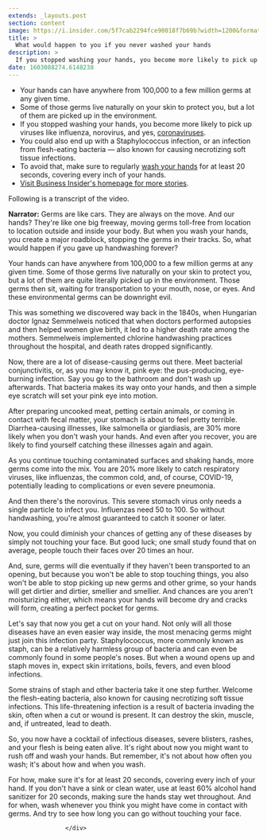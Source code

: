 ```yaml
--- 
extends: _layouts.post 
section: content 
image: https://i.insider.com/5f7cab2294fce90018f7b69b?width=1200&format=jpeg 
title: > 
  What would happen to you if you never washed your hands 
description: > 
  If you stopped washing your hands, you become more likely to pick up viruses like influenza, norovirus, and yes, coronaviruses.To avoid that, make sure to regularly wash your hands for at least 20 seconds, covering every inch of your hands.But when you wash your hands, you create a major roadblock, stopping the germs in their tracks.Diarrhea-causing illnesses, like salmonella or giardiasis, are 30% more likely when you don't wash your hands.It's right about now you might want to rush off and wash your hands. 
date: 1603088274.6148238 
--- 
```

<div><ul class="summary-list">
<li>Your hands can have anywhere from 100,000 to a few million germs at any given time.</li>
<li>Some of those germs live naturally on your skin to protect you, but a lot of them are picked up in the environment.</li>
<li>If you stopped washing your hands, you become more likely to pick up viruses like influenza, norovirus, and yes, <a href="https://www.businessinsider.com/category/coronavirus">coronaviruses</a>.</li>
<li>You could also end up with a Staphylococcus infection, or an infection from flesh-eating bacteria &#8212; also known for causing necrotizing soft tissue infections.</li>
<li>To avoid that, make sure to regularly <a href="https://www.businessinsider.com/category/handwashing">wash your hands</a> for at least 20 seconds, covering every inch of your hands.&#160;</li>
<li><a href="https://www.businessinsider.com/?hprecirc-bullet">Visit Business Insider's homepage for more stories</a>.</li>
</ul><p>Following is a transcript of the video.</p><p><strong>Narrator:</strong> Germs are like cars. They are always on the move. And our hands? They're like one big freeway, moving germs toll-free from location to location outside and inside your body. But when you wash your hands, you create a major roadblock, stopping the germs in their tracks. So, what would happen if you gave up handwashing forever?</p><p>Your hands can have anywhere from 100,000 to a few million germs at any given time. Some of those germs live naturally on your skin to protect you, but a lot of them are quite literally picked up in the environment. Those germs then sit, waiting for transportation to your mouth, nose, or eyes. And these environmental germs can be downright evil.</p><p>This was something we discovered way back in the 1840s, when Hungarian doctor Ignaz Semmelweis noticed that when doctors performed autopsies and then helped women give birth, it led to a higher death rate among the mothers. Semmelweis implemented chlorine handwashing practices throughout the hospital, and death rates dropped significantly.</p><p>Now, there are a lot of disease-causing germs out there. Meet bacterial conjunctivitis, or, as you may know it, pink eye: the pus-producing, eye-burning infection. Say you go to the bathroom and don't wash up afterwards. That bacteria makes its way onto your hands, and then a simple eye scratch will set your pink eye into motion.</p><p>After preparing uncooked meat, petting certain animals, or coming in contact with fecal matter, your stomach is about to feel pretty terrible. Diarrhea-causing illnesses, like salmonella or giardiasis, are 30% more likely when you don't wash your hands. And even after you recover, you are likely to find yourself catching these illnesses again and again.</p><p>As you continue touching contaminated surfaces and shaking hands, more germs come into the mix. You are 20% more likely to catch respiratory viruses, like influenzas, the common cold, and, of course, COVID-19, potentially leading to complications or even severe pneumonia.</p><p>And then there's the norovirus. This severe stomach virus only needs a single particle to infect you. Influenzas need 50 to 100. So without handwashing, you're almost guaranteed to catch it sooner or later.</p><p>Now, you could diminish your chances of getting any of these diseases by simply not touching your face. But good luck; one small study found that on average, people touch their faces over 20 times an hour.</p><p>And, sure, germs will die eventually if they haven't been transported to an opening, but because you won't be able to stop touching things, you also won't be able to stop picking up new germs and other grime, so your hands will get dirtier and dirtier, smellier and smellier. And chances are you aren't moisturizing either, which means your hands will become dry and cracks will form, creating a perfect pocket for germs.</p><p>Let's say that now you get a cut on your hand. Not only will all those diseases have an even easier way inside, the most menacing germs might just join this infection party. Staphylococcus, more commonly known as staph, can be a relatively harmless group of bacteria and can even be commonly found in some people's noses. But when a wound opens up and staph moves in, expect skin irritations, boils, fevers, and even blood infections.</p><p>Some strains of staph and other bacteria take it one step further. Welcome the flesh-eating bacteria, also known for causing necrotizing soft tissue infections. This life-threatening infection is a result of bacteria invading the skin, often when a cut or wound is present. It can destroy the skin, muscle, and, if untreated, lead to death.</p><p>So, you now have a cocktail of infectious diseases, severe blisters, rashes, and your flesh is being eaten alive. It's right about now you might want to rush off and wash your hands. But remember, it's not about how often you wash; it's about how and when you wash.</p><p>For how, make sure it's for at least 20 seconds, covering every inch of your hand. If you don't have a sink or clean water, use at least 60% alcohol hand sanitizer for 20 seconds, making sure the hands stay wet throughout. And for when, wash whenever you think you might have come in contact with germs. And try to see how long you can go without touching your face.</p>

                    </div>